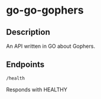 # go-go-gophers

## Description
An API written in GO about Gophers.

## Endpoints
``` markdown
/health
```

Responds with HEALTHY
